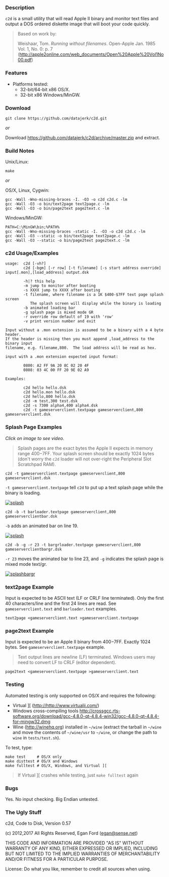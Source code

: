 ### Description

`c2d` is a small utility that will read Apple II binary and monitor text files and output a DOS ordered diskette image that will boot your code quickly.

> Based on work by:
> 
> Weishaar, Tom. *Running without filenames*. Open-Apple Jan. 1985 Vol. 1, No. 0: p. 7 (<http://apple2online.com/web_documents/Open%20Apple%20Vol1No00.pdf>)


### Features

*  Platforms tested:
	*  32-bit/64-bit x86 OS/X.
	*  32-bit x86 Windows/MinGW.


### Download

```
git clone https://github.com/datajerk/c2d.git
```

*or*

Download <https://github.com/datajerk/c2d/archive/master.zip> and extract.


### Build Notes

Unix/Linux:

	make

*or*

OS/X, Linux, Cygwin:

	gcc -Wall -Wno-missing-braces -I. -O3 -o c2d c2d.c -lm
	gcc -Wall -O3 -o bin/text2page text2page.c -lm
	gcc -Wall -O3 -o bin/page2text page2text.c -lm

Windows/MinGW:

	PATH=C:\MinGW\bin;%PATH%
	gcc -Wall -Wno-missing-braces -static -I. -O3 -o c2d c2d.c -lm
	gcc -Wall -O3 --static -o bin/text2page text2page.c -lm
	gcc -Wall -O3 --static -o bin/page2text page2text.c -lm


### c2d Usage/Examples

```
usage:  c2d [-vh?]
        c2d [-bgm] [-r row] [-t filename] [-s start address override] input[.mon],[load_address] output.dsk

        -h|? this help
        -m jump to monitor after booting
        -s XXXX jump to XXXX after booting
        -t filename, where filename is a 1K $400-$7FF text page splash screen
           The splash screen will display while the binary is loading
        -b animated loading bar
        -g splash page is mixed mode GR
        -r override row default of 19 with 'row'
        -v print version number and exit

Input without a .mon extension is assumed to be a binary with a 4 byte header.
If the header is missing then you must append ,load_address to the binary input
filename, e.g. filename,800.  The load address will be read as hex.

input with a .mon extension expected input format:

        0800: A2 FF 9A 20 8C 02 20 4F
        0808: 03 4C 00 FF 20 9E 02 A9

Examples:

        c2d hello hello.dsk
        c2d hello.mon hello.dsk 
        c2d hello,800 hello.dsk 
        c2d -m test,300 test.dsk
        c2d -s 7300 alpha4,400 alpha4.dsk
        c2d -t gameserverclient.textpage gameserverclient,800 gameserverclient.dsk
```

### Splash Page Examples

*Click on image to see video.*

> Splash pages are the exact bytes the Apple II expects in memory range $400-$7FF.  Your splash screen should be exactly 1024 bytes (don't worry the `c2d` loader will not over-right the Peripheral Slot Scratchpad RAM).

```
c2d -t gameserverclient.textpage gameserverclient,800 gameserverclient.dsk
```

`-t gameserverclient.textpage` tell `c2d` to put up a text splash page while the binary is loading.

[![splash](https://img.youtube.com/vi/9EPy0JnnJyA/0.jpg)](https://www.youtube.com/watch?v=9EPy0JnnJyA "splash")

```
c2d -b -t barloader.textpage gameserverclient,800 gameserverclientbar.dsk
```

`-b` adds an animated bar on line 19.

[![splash](https://img.youtube.com/vi/D3SaHlw4fgM/0.jpg)](https://www.youtube.com/watch?v=D3SaHlw4fgM "splashbar")

```
c2d -b -g -r 23 -t bargrloader.textpage gameserverclient,800 gameserverclientbargr.dsk
```

`-r 23` moves the animated bar to line 23, and `-g` indicates the splash page is mixed mode text/gr.

[![splashbargr](https://img.youtube.com/vi/4Ik1eraAM6c/0.jpg)](https://www.youtube.com/watch?v=4Ik1eraAM6c "splashbargr")

### text2page Example

Input is expected to be ASCII text (LF or CRLF line terminated).  Only the first 40 characters/line and the first 24 lines are read.  See `gameserverclient.text` and `barloader.text` examples.

```
text2page <gameserverclient.text >gameserverclient.textpage
```

### page2text Example

Input is expected to be an Apple II binary from $400-$7FF.  Exactly 1024 bytes.  See `gameserverclient.textpage` example.
> Text output lines are newline (LF) terminated.  Windows users may need to convert LF to CRLF (editor dependent).

```
page2text <gameserverclient.textpage >gameserverclient.text
```

### Testing

Automated testing is only supported on OS/X and requires the following:


* Virtual ][ (<http://http://www.virtualii.com/>)
* Windows cross-compiling tools <http://crossgcc.rts-software.org/download/gcc-4.8.0-qt-4.8.4-win32/gcc-4.8.0-qt-4.8.4-for-mingw32.dmg>
* Wine (<http://winehq.org>) installed in `~/wine` (extract the tarball in `~/wine` and move the contents of `~/wine/usr` to `~/wine`, or change the path to `wine` in `tests/test.sh`).

To test, type:
```
make test     # OS/X only
make disttest # OS/X and Windows
make fulltest # OS/X, Windows, and Virtual ][
```
> If Virtual ][ crashes while testing, just `make fulltest` again 


### Bugs

Yes.  No input checking.  Big Endian untested.


### The Ugly Stuff

c2d, Code to Disk, Version 0.57

(c) 2012,2017 All Rights Reserved, Egan Ford (egan@sense.net)

THIS CODE AND INFORMATION ARE PROVIDED "AS IS" WITHOUT WARRANTY OF ANY 
KIND, EITHER EXPRESSED OR IMPLIED, INCLUDING BUT NOT LIMITED TO THE
IMPLIED WARRANTIES OF MERCHANTABILITY AND/OR FITNESS FOR A
PARTICULAR PURPOSE.

License: Do what you like, remember to credit all sources when using.

